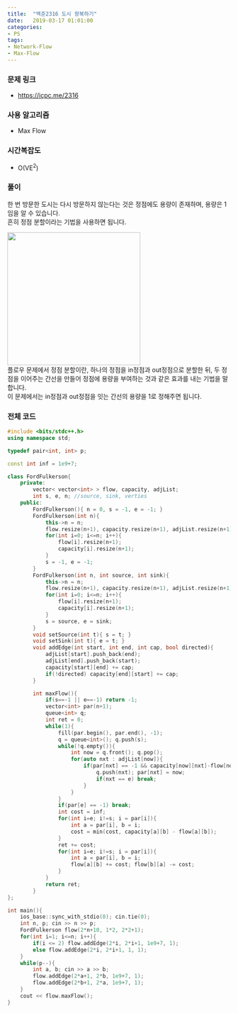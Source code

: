 ```yaml
---
title:  "백준2316 도시 왕복하기"
date:   2019-03-17 01:01:00
categories:
- PS
tags:
- Network-Flow
- Max-Flow
---
```


### 문제 링크
* https://icpc.me/2316

### 사용 알고리즘
* Max Flow

### 시간복잡도
* O(VE<sup>2</sup>)

### 풀이
한 번 방문한 도시는 다시 방문하지 않는다는 것은 정점에도 용량이 존재하며, 용량은 1임을 알 수 있습니다.<br>
흔히 정점 분할이라는 기법을 사용하면 됩니다.

<img src = "https://i.imgur.com/lXIYxfy.png" width = "300px"><br>
플로우 문제에서 정점 분할이란, 하나의 정점을 in정점과 out정점으로 분할한 뒤, 두 정점을 이어주는 간선을 만들어 정점에 용량을 부여하는 것과 같은 효과를 내는 기법을 말합니다.<br>
이 문제에서는 in정점과 out정점을 잇는 간선의 용량을 1로 정해주면 됩니다.

### 전체 코드
```cpp
#include <bits/stdc++.h>
using namespace std;

typedef pair<int, int> p;

const int inf = 1e9+7;

class FordFulkerson{
	private:
		vector< vector<int> > flow, capacity, adjList;
		int s, e, n; //source, sink, verties
	public:
		FordFulkerson(){ n = 0, s = -1, e = -1; }
		FordFulkerson(int n){
			this->n = n;
			flow.resize(n+1), capacity.resize(n+1), adjList.resize(n+1);
			for(int i=0; i<=n; i++){
				flow[i].resize(n+1);
				capacity[i].resize(n+1);
			}
			s = -1, e = -1;
		}
		FordFulkerson(int n, int source, int sink){
			this->n = n;
			flow.resize(n+1), capacity.resize(n+1), adjList.resize(n+1);
			for(int i=0; i<=n; i++){
				flow[i].resize(n+1);
				capacity[i].resize(n+1);
			}
			s = source, e = sink;
		}
		void setSource(int t){ s = t; }
		void setSink(int t){ e = t; }
		void addEdge(int start, int end, int cap, bool directed){
			adjList[start].push_back(end);
			adjList[end].push_back(start);
			capacity[start][end] += cap;
			if(!directed) capacity[end][start] += cap;
		}

		int maxFlow(){
			if(s==-1 || e==-1) return -1;
			vector<int> par(n+1);
			queue<int> q;
			int ret = 0;
			while(1){
				fill(par.begin(), par.end(), -1);
				q = queue<int>(); q.push(s);
				while(!q.empty()){
					int now = q.front(); q.pop();
					for(auto nxt : adjList[now]){
						if(par[nxt] == -1 && capacity[now][nxt]-flow[now][nxt] > 0){
							q.push(nxt); par[nxt] = now;
							if(nxt == e) break;
						}
					}
				}
				if(par[e] == -1) break;
				int cost = inf;
				for(int i=e; i!=s; i = par[i]){
					int a = par[i], b = i;
					cost = min(cost, capacity[a][b] - flow[a][b]);
				}
				ret += cost;
				for(int i=e; i!=s; i = par[i]){
					int a = par[i], b = i;
					flow[a][b] += cost; flow[b][a] -= cost;
				}
			}
			return ret;
		}
};

int main(){
	ios_base::sync_with_stdio(0); cin.tie(0);
	int n, p; cin >> n >> p;
	FordFulkerson flow(2*n+10, 1*2, 2*2+1);
	for(int i=1; i<=n; i++){
		if(i <= 2) flow.addEdge(2*i, 2*i+1, 1e9+7, 1);
		else flow.addEdge(2*i, 2*i+1, 1, 1);
	}
	while(p--){
		int a, b; cin >> a >> b;
		flow.addEdge(2*a+1, 2*b, 1e9+7, 1);
		flow.addEdge(2*b+1, 2*a, 1e9+7, 1);
	}
	cout << flow.maxFlow();
}
```
